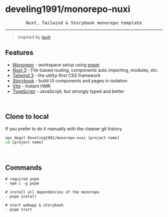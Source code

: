 #  develing1991/monorepo-nuxi

<pre align="center">
Nuxt, Tailwind & Storybook monorepo template
</pre>
<hr />

> inspired by [lautr](https://github.com/lautr)

## Features
- [Monorepo](https://pnpm.io/workspaces) - workspace setup using [pnpm](https://pnpm.io/)
- [Nuxt 3](https://v3.nuxtjs.org) - File-based routing, components auto importing, modules, etc.
- [Tailwind 3](https://tailwindcss.com/) - the utility-first CSS framework
- [Storybook](https://storybook.js.org/) - build UI components and pages in isolation
- [Vite](https://vitejs.dev/) - Instant HMR
- [TypeScript](https://www.typescriptlang.org/) - JavaScript, but strongly typed and better

<br/>

## Clone to local

If you prefer to do it manually with the cleaner git history

```bash
npx degit Develing1991/monorepo-nuxi [project name]
cd [project name]
```

<br/>

## Commands
```
# required pnpm
- npm i -g pnpm

# install all dependencies of the monorepo
- pnpm install

# start webapp & storybook
- pnpm start
```
